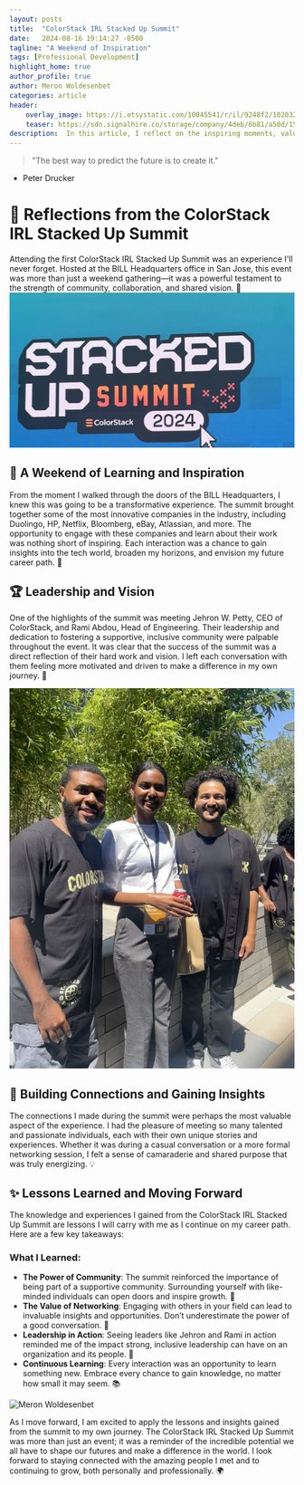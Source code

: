 ```yaml
---
layout: posts
title:  "ColorStack IRL Stacked Up Summit"
date:   2024-08-16 19:14:27 -0500
tagline: "A Weekend of Inspiration"
tags: [Professional Development]
highlight_home: true
author_profile: true
author: Meron Woldesenbet
categories: article
header:
    overlay_image: https://i.etsystatic.com/10045541/r/il/9248f2/1020323304/il_1080xN.1020323304_seje.jpg
    teaser: https://sdn.signalhire.co/storage/company/4deb/6b81/a50d/15f0/4551/1e75/4714/4269.webp
description:  In this article, I reflect on the inspiring moments, valuable lessons, and impactful connections made during the ColorStack IRL Stacked Up Summit.
---
```


>"The best way to predict the future is to create it."
- Peter Drucker

# 🎉 Reflections from the ColorStack IRL Stacked Up Summit

Attending the first ColorStack IRL Stacked Up Summit was an experience I'll never forget. Hosted at the BILL Headquarters office in San Jose, this event was more than just a weekend gathering—it was a powerful testament to the strength of community, collaboration, and shared vision. 🌟
![Meron Woldesenbet](/assets/images/IMG_2142.jpg)

## 🧠 A Weekend of Learning and Inspiration
From the moment I walked through the doors of the BILL Headquarters, I knew this was going to be a transformative experience. The summit brought together some of the most innovative companies in the industry, including Duolingo, HP, Netflix, Bloomberg, eBay, Atlassian, and more. The opportunity to engage with these companies and learn about their work was nothing short of inspiring. Each interaction was a chance to gain insights into the tech world, broaden my horizons, and envision my future career path. 🚀

## 🏆 Leadership and Vision
One of the highlights of the summit was meeting Jehron W. Petty, CEO of ColorStack, and Rami Abdou, Head of Engineering. Their leadership and dedication to fostering a supportive, inclusive community were palpable throughout the event. It was clear that the success of the summit was a direct reflection of their hard work and vision. I left each conversation with them feeling more motivated and driven to make a difference in my own journey. 🙌

![Meron Woldesenbet](/assets/images/IMG_2111.jpg)

## 🤝 Building Connections and Gaining Insights
The connections I made during the summit were perhaps the most valuable aspect of the experience. I had the pleasure of meeting so many talented and passionate individuals, each with their own unique stories and experiences. Whether it was during a casual conversation or a more formal networking session, I felt a sense of camaraderie and shared purpose that was truly energizing. 💡

## ✨ Lessons Learned and Moving Forward
The knowledge and experiences I gained from the ColorStack IRL Stacked Up Summit are lessons I will carry with me as I continue on my career path. Here are a few key takeaways:

### What I Learned:
- **The Power of Community**: The summit reinforced the importance of being part of a supportive community. Surrounding yourself with like-minded individuals can open doors and inspire growth. 🌱
- **The Value of Networking**: Engaging with others in your field can lead to invaluable insights and opportunities. Don’t underestimate the power of a good conversation. 💬
- **Leadership in Action**: Seeing leaders like Jehron and Rami in action reminded me of the impact strong, inclusive leadership can have on an organization and its people. 🏅
- **Continuous Learning**: Every interaction was an opportunity to learn something new. Embrace every chance to gain knowledge, no matter how small it may seem. 📚

![Meron Woldesenbet](https://s39940.pcdn.co/wp-content/uploads/2020/09/community-diversity-resource-owrk-groups.jpg)

As I move forward, I am excited to apply the lessons and insights gained from the summit to my own journey. The ColorStack IRL Stacked Up Summit was more than just an event; it was a reminder of the incredible potential we all have to shape our futures and make a difference in the world. I look forward to staying connected with the amazing people I met and to continuing to grow, both personally and professionally. 🌍


